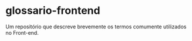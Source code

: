# glossario-frontend
Um repositório que descreve brevemente os termos comumente utilizados no Front-end.
